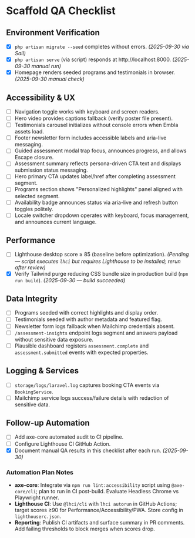 # Scaffold QA Checklist

## Environment Verification
- [x] `php artisan migrate --seed` completes without errors. *(2025-09-30 via Sail)*
- [x] `php artisan serve` (via script) responds at http://localhost:8000. *(2025-09-30 manual run)*
- [x] Homepage renders seeded programs and testimonials in browser. *(2025-09-30 manual check)*

## Accessibility & UX
- [ ] Navigation toggle works with keyboard and screen readers.
- [ ] Hero video provides captions fallback (verify poster file present).
- [ ] Testimonials carousel initializes without console errors when Embla assets load.
- [ ] Footer newsletter form includes accessible labels and aria-live messaging.
- [ ] Guided assessment modal trap focus, announces progress, and allows Escape closure.
- [ ] Assessment summary reflects persona-driven CTA text and displays submission status messaging.
- [ ] Hero primary CTA updates label/href after completing assessment segment.
- [ ] Programs section shows "Personalized highlights" panel aligned with selected segment.
- [ ] Availability badge announces status via aria-live and refresh button toggles politely.
- [ ] Locale switcher dropdown operates with keyboard, focus management, and announces current language.

## Performance
- [ ] Lighthouse desktop score ≥ 85 (baseline before optimization). *(Pending — script executes `lhci` but requires Lighthouse to be installed; rerun after review)*
- [x] Verify Tailwind purge reducing CSS bundle size in production build (`npm run build`). *(2025-09-30 — build succeeded)*

## Data Integrity
- [ ] Programs seeded with correct highlights and display order.
- [ ] Testimonials seeded with author metadata and featured flag.
- [ ] Newsletter form logs fallback when Mailchimp credentials absent.
- [ ] `/assessment-insights` endpoint logs segment and answers payload without sensitive data exposure.
- [ ] Plausible dashboard registers `assessment.complete` and `assessment.submitted` events with expected properties.

## Logging & Services
- [ ] `storage/logs/laravel.log` captures booking CTA events via `BookingService`.
- [ ] Mailchimp service logs success/failure details with redaction of sensitive data.

## Follow-up Automation
- [ ] Add axe-core automated audit to CI pipeline.
- [ ] Configure Lighthouse CI GitHub Action.
- [x] Document manual QA results in this checklist after each run. *(2025-09-30)*

### Automation Plan Notes
- **axe-core**: Integrate via `npm run lint:accessibility` script using `@axe-core/cli`; plan to run in CI post-build. Evaluate Headless Chrome vs Playwright runner.
- **Lighthouse CI**: Use `@lhci/cli` with `lhci autorun` in GitHub Actions; target scores ≥90 for Performance/Accessibility/PWA. Store config in `lighthouserc.json`.
- **Reporting**: Publish CI artifacts and surface summary in PR comments. Add failing thresholds to block merges when scores drop.
